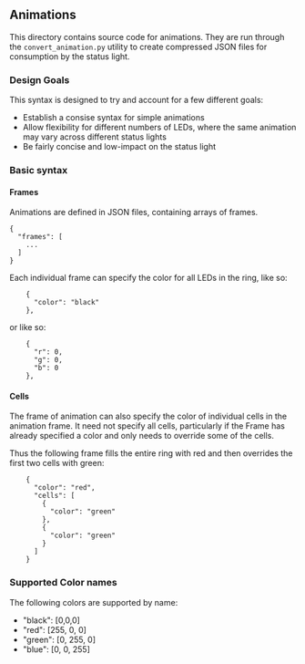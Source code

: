 ## Animations ##

This directory contains source code for animations.  They are run through the `convert_animation.py` utility to create compressed JSON files for consumption by the status light.

### Design Goals ###

This syntax is designed to try and account for a few different goals:
* Establish a consise syntax for simple animations
* Allow flexibility for different numbers of LEDs, where the same animation may vary across different status lights
* Be fairly concise and low-impact on the status light

### Basic syntax ###

#### Frames ####
Animations are defined in JSON files, containing arrays of frames.
```
{
  "frames": [
  	...
  ]
}
```

Each individual frame can specify the color for all LEDs in the ring, like so:
```
	{
      "color": "black"
    },
```

or like so:
```
	{
      "r": 0,
      "g": 0,
      "b": 0
    },
```

#### Cells ####

The frame of animation can also specify the color of individual cells in the animation frame.  It need not specify all cells, particularly if the Frame has already specified a color and only needs to override some of the cells.

Thus the following frame fills the entire ring with red and then overrides the first two cells with green:
```
	{
      "color": "red",
      "cells": [
        {
          "color": "green"
        },
        {
          "color": "green"
        }
      ]
    }
```

### Supported Color names ###

The following colors are supported by name:

* "black": [0,0,0]
* "red": [255, 0, 0]
* "green": [0, 255, 0]
* "blue": [0, 0, 255]